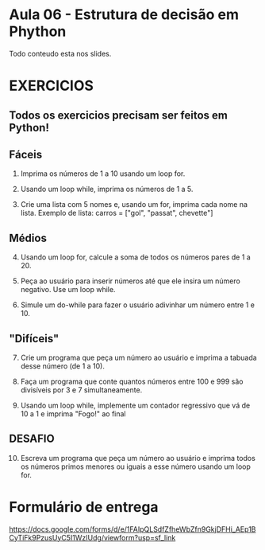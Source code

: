 # Aula 06 - Estrutura de decisão em Phython

Todo conteudo esta nos slides.

# EXERCICIOS
## Todos os exercicios precisam ser feitos em Python!

## Fáceis

1. Imprima os números de 1 a 10 usando um loop for.

2. Usando um loop while, imprima os números de 1 a 5.

3. Crie uma lista com 5 nomes e, usando um for, imprima cada nome na lista.
Exemplo de lista: carros = ["gol", "passat", chevette"]

## Médios

4. Usando um loop for, calcule a soma de todos os números pares de 1 a 20.

5. Peça ao usuário para inserir números até que ele insira um número negativo. Use um loop while.

6. Simule um do-while para fazer o usuário adivinhar um número entre 1 e 10.

## "Difíceis"

7. Crie um programa que peça um número ao usuário e imprima a tabuada desse número (de 1 a 10).

8. Faça um programa que conte quantos números entre 100 e 999 são divisíveis por 3 e 7 simultaneamente.

9. Usando um loop while, implemente um contador regressivo que vá de 10 a 1 e imprima "Fogo!" ao final


## DESAFIO

10. Escreva um programa que peça um número ao usuário e imprima todos os números primos menores ou iguais a esse número usando um loop for.


# Formulário de entrega

https://docs.google.com/forms/d/e/1FAIpQLSdfZfheWbZfn9GkjDFHi_AEp1BCyTiFk9PzusUyC5I1WzIUdg/viewform?usp=sf_link
